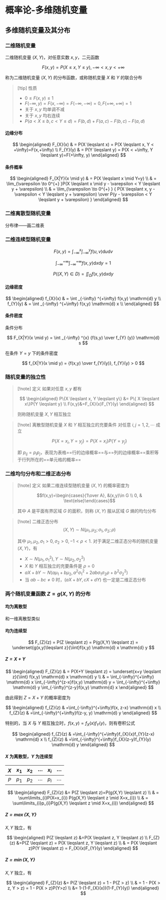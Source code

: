 # 概率论-多维随机变量

## 多维随机变量及其分布

### 二维随机变量

二维随机变量 $(X,Y)$，对任意实数 $x,y$，二元函数

$$
F(x,y)=P(X \leqslant x, Y \leqslant y), -\infty < x,y < +\infty
$$

称为二维随机变量 $(X,Y)$ 的分布函数，或称随机变量 $X$ 和 $Y$ 的联合分布

> [!tip] 性质
> - $0 \leqslant F(x,y) \leqslant 1$
> - $F(-\infty, y)=F(x,-\infty)=F(-\infty, -\infty)=0, F(+\infty, +\infty)=1$
> - 关于 $x,y$ 均单调不减
> - 关于 $x,y$ 均右连续
> - $P(a<X \leqslant b,c < Y \leqslant d)=F(b,d)+F(a,c)-F(b,c)-F(a,d)$

#### 边缘分布

$$
\begin{aligned}
F_{X}(x) & = P(X \leqslant x) = P(X \leqslant x, Y < +\infty)=F(x,+\infty) \\
F_{Y}(y) & = P(Y \leqslant y) = P(X < +\infty, Y \leqslant y)=F(+\infty, y)
\end{aligned}
$$

#### 条件概率

$$
\begin{aligned}
F_{X|Y}(x \mid y) & = P(X \leqslant x \mid Y=y) \\
& = \lim_{\varepsilon \to 0^{+} }P(X \leqslant x \mid y - \varepsilon < Y \leqslant y + \varepsilon) \\
& = \lim_{\varepsilon \to 0^{+} } {
P(X \leqslant x, y - \varepsilon < Y \leqslant y + \varepsilon)
\over 
P(y - \varepsilon < Y \leqslant y + \varepsilon)
}
\end{aligned}
$$

### 二维离散型随机变量

分布律——画二维表

### 二维连续型随机变量

$$
F(x,y)=\int_{-\infty}^{x}\int_{-\infty}^{y}f(u,v) \mathrm{d}u \mathrm{d}v
$$

$$
\int_{-\infty}^{+\infty}\int_{-\infty}^{+\infty}f(x,y) \mathrm{d}x \mathrm{d}y=1
$$

$$
P((X,Y) \in D) = \iint_{D}f(x,y) \mathrm{d} x \mathrm{d} y
$$

#### 边缘密度

$$
\begin{aligned}
f_{X}(x) & = \int _{-\infty} ^{+\infty} f(x,y) \mathrm{d} y \\
f_{Y}(y) & = \int _{-\infty} ^{+\infty} f(x,y) \mathrm{d} x \\
\end{aligned}
$$

#### 条件密度

条件分布

$$
F_{X|Y}(x \mid y) = \int _{-\infty} ^{x} {f(s,y) \over f_{Y} (y)} \mathrm{d} s
$$

在条件 $Y=y$ 下的条件密度

$$
f_{X|Y}(x \mid y) = {f(x,y) \over f_{Y}(y)}, f_{Y}(y) > 0
$$

### 随机变量的独立性

> [!note] 定义
> 如果对任意 $x,y$ 都有
> 
> $$
> \begin{aligned}
> P\{X \leqslant x, Y \leqslant y\} &= P\{ X \leqslant x\}P{Y \leqslant y} \\
> F(x,y)&=F_{X}(x)F_{Y}(y)
> \end{aligned}
> $$
>
> 则称随机变量 $X,Y$ 相互独立

> [!note] 离散型随机变量 $X$ 和 $Y$ 相互独立的充要条件
> 对任意 $i, j=1,2,\cdots$ 成立
> 
> $$P\{X=x_{i},Y=y_{j}\}=P\{X=x_{i}\}P\{Y=y_{j}\}$$
> 
> 即 $p_{ij}=p_{i}p_{j}$，表现为表格==行的边缘概率==与==列的边缘概率==乘积等于行列所在的==单元格的概率==

### 二维均匀分布和二维正态分布

> [!note] 定义
> 如果二维连续型随机变量 $(X,Y)$ 的概率密度为
> 
> $$f(x,y)=\begin{cases}{1\over A}, &(x,y)\in G \\ 0, & \text{else}\end{cases}$$
> 
> 其中 $A$  是平面有界区域 $G$ 的面积，则称 $(X,Y)$ 服从区域 $G$ 熵的均匀分布

> [!note] 二维正态分布
> $$(X,Y) \sim N(\mu_{1},\mu_{2};\sigma_{1},\sigma_{2}; \rho)$$
> 
> 其中 $\mu_{1},\mu_{2},\sigma_{1}>0, \sigma_{2}>0, -1 < \rho < 1$. 对于满足二维正态分布的随机变量 $(X,Y)$，有
> 
> - $X \sim N(\mu_{1},\sigma_{1}^{2}), Y \sim N(\mu_{2}, \sigma_{2}^{2})$
> - $X$ 和 $Y$ 相互独立的充要条件是 $\rho=0$
> - $aX+bY \sim N(a\mu_{1}+b\mu_{2}, a^{2}\sigma_{1}^{2}+2ab\sigma_{1}\sigma_{2}\rho +b^{2}\sigma_{2}^{2})$
> - 当 $ab-bc \ne 0$ 时，$(aX+bY, cX+dY)$ 也一定是二维正态分布

### 两个随机变量函数 $Z=g(X,Y)$ 的分布

#### 均为离散型

和一维离散型类似

#### 均为连续型

$$
F_{Z}(z) = P(Z \leqslant z) = P(g(X,Y) \leqslant z) = \underset{g(x,y)\leqslant z}{\iint}f(x,y) \mathrm{d} x \mathrm{d} y
$$

##### $Z=X+Y$

$$
\begin{aligned}
F_{Z}(z) & = P(X+Y \leqslant z) = \underset{x+y \leqslant z}{\iint} f(x,y) \mathrm{d} x \mathrm{d} y \\
& = \int_{-\infty}^{+\infty} \mathrm{d} x \int_{-\infty}^{z-x}f(x,y) \mathrm{d} y 
= \int_{-\infty}^{+\infty} \mathrm{d} y \int_{-\infty}^{z-y}f(x,y) \mathrm{d} x
\end{aligned}
$$

由此得到 $Z=X+Y$ 的概率密度为

$$
\begin{aligned}
f_{Z}(z) & =\int_{-\infty}^{+\infty}f(x, z-x) \mathrm{d} x \\
f_{Z}(z) & =\int_{-\infty}^{+\infty}f(z-y, y) \mathrm{d} y
\end{aligned}
$$

特别的，当 $X$ 与 $Y$ 相互独立时，$f(x,y)=f_{X}(x)f_{Y}(y)$，则有卷积公式

$$
\begin{aligned}
f_{Z}(z) & =\int_{-\infty}^{+\infty}f_{X}(x)f_{Y}(z-x) \mathrm{d} x \\
f_{Z}(z) & =\int_{-\infty}^{+\infty}f_{X}(z-y)f_{Y}(y) \mathrm{d} y
\end{aligned}
$$

#### $X$ 为离散型，$Y$ 为连续型

| $X$ | $x_{1}$ | $x_{2}$ | $\cdots$ | $x_{i}$ | $\cdots$ |
|:---:|:-------:|:-------:|:--------:|:-------:|:--------:|
| $P$ | $p_{1}$ | $p_{2}$ | $\cdots$ | $p_{i}$ | $\cdots$ | 

$$
\begin{aligned}
F_{Z}(z) &= P(Z \leqslant z)=P(g(X,Y) \leqslant z) \\
& = \sum\limits_{i}P(X=x_{i}) P(g(X,Y) \leqslant z \mid X=x_{i}) \\
& = \sum\limits_{i}p_{i}P(g(X,Y) \leqslant z \mid X=x_{i})
\end{aligned}
$$

##### $Z = \max \{X,Y\}$

$X,Y$ 独立，有

$$
\begin{aligned}
P(Z \leqslant z) &=P(X \leqslant z, Y \leqslant z) \\
F_{Z}(z) &=P(Z \leqslant z) = P(X \leqslant z, Y \leqslant z) \\
& = P(X \leqslant z)P(Y \leqslant z) = F_{X}(x)F_{Y}(y)
\end{aligned}
$$

##### $Z = \min \{X,Y\}$

$X,Y$ 独立，有

$$
\begin{aligned}
F_{Z}(z) &= P(Z \leqslant z) = 1 - P(Z > z) \\
& = 1 - P(X > z, Y > z) = 1 - P(X > z)P(Y>z) \\
&= 1-(1-F_{X}(x))(1-F_{Y}(y))
\end{aligned}
$$
